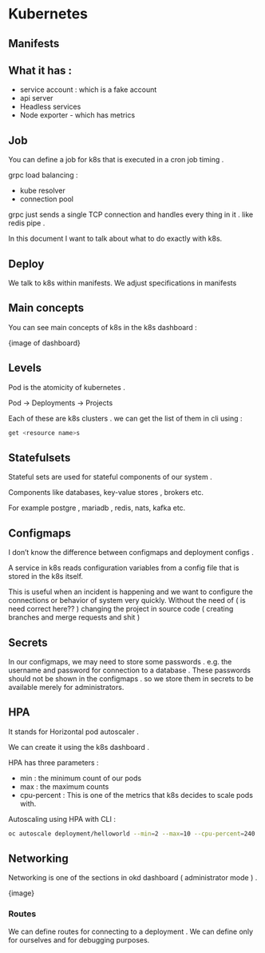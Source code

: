 # Kubernetes

## Manifests

##  What it has : 
* service account : which is a fake account 
* api server 
* Headless services
* Node exporter - which has metrics

## Job 

You can define a job for k8s that is executed in a cron job timing . 

grpc load balancing : 
* kube resolver 
* connection pool

grpc just sends a single TCP connection and handles every thing in it . like redis pipe . 

In this document I want to talk about what to do exactly with k8s.
## Deploy
We talk to k8s within manifests. 
We adjust specifications in manifests 

## Main concepts
You can see main concepts of k8s in the k8s dashboard : 

{image of dashboard}

## Levels 
Pod is the atomicity of kubernetes . 

Pod → Deployments → Projects

Each of these are k8s clusters . we can get the list of them in cli using : 

```bash
get <resource name>s
```

## Statefulsets

Stateful sets are used for stateful components of our system . 

Components like databases, key-value stores , brokers etc.

For example postgre , mariadb , redis, nats, kafka etc. 

## Configmaps

I don’t know the difference between configmaps and deployment configs . 

A service in k8s reads configuration variables from a config file that is  stored in the k8s itself. 

This is useful when an incident is happening and we want to configure the connections or behavior of system very quickly. Without the need of ( is need correct here?? ) changing the project in source code ( creating branches and merge requests and shit )

## Secrets  

In our configmaps, we may need to store some passwords . e.g. the username and password for connection to a database . 
These passwords should not be shown in the configmaps . so we store them in secrets to be available merely for administrators.  

## HPA 
It stands for Horizontal pod autoscaler . 

We can create it using the k8s dashboard . 

HPA has three parameters :
- min : the minimum count of our pods 
- max : the maximum counts 
- cpu-percent : This is one of the metrics that k8s decides to scale pods with.

Autoscaling using HPA with CLI : 
```bash
oc autoscale deployment/helloworld --min=2 --max=10 --cpu-percent=240
```

## Networking 

Networking is one of the sections in okd dashboard ( administrator mode ) . 

{image}

### Routes
We can define routes for connecting to a deployment . We can define only for ourselves and for debugging purposes.

